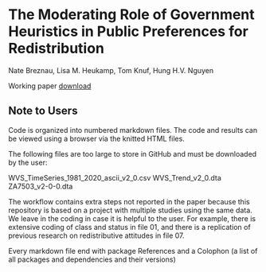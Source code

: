 # The Moderating Role of Government Heuristics in Public Preferences for Redistribution

Nate Breznau, Lisa M. Heukamp, Tom Knuf, Hung H.V. Nguyen

Working paper [download](https://osf.io/preprints/socarxiv/wcqjz/)


## Note to Users

Code is organized into numbered markdown files. The code and results can be viewed using a browser via the knitted HTML files.

The following files are too large to store in GitHub and must be downloaded by the user:

WVS_TimeSeries_1981_2020_ascii_v2_0.csv
WVS_Trend_v2_0.dta
ZA7503_v2-0-0.dta

The workflow contains extra steps not reported in the paper because this repository is based on a project with multiple studies using the same data. We leave in the coding in case it is helpful to the user. For example, there is extensive coding of class and status in file 01, and there is a replication of previous research on redistributive attitudes in file 07.

Every markdown file end with package References and a Colophon (a list of all packages and dependencies and their versions)

